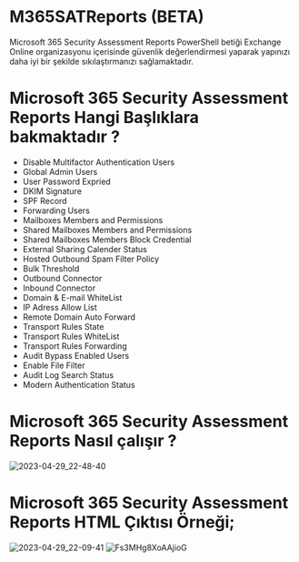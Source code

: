# M365SATReports (BETA) 
Microsoft 365 Security Assessment Reports PowerShell betiği Exchange Online organizasyonu içerisinde güvenlik değerlendirmesi yaparak yapınızı daha iyi bir şekilde sıkılaştırmanızı sağlamaktadır. 

# Microsoft 365 Security Assessment Reports Hangi Başlıklara bakmaktadır ? 

- Disable Multifactor Authentication Users
- Global Admin Users
- User Password Expried
- DKIM Signature
- SPF Record
- Forwarding Users
- Mailboxes Members and Permissions
- Shared Mailboxes Members and Permissions
- Shared Mailboxes Members Block Credential
- External Sharing Calender Status
- Hosted Outbound Spam Filter Policy
- Bulk Threshold
- Outbound Connector
- Inbound Connector
- Domain & E-mail WhiteList
- IP Adress Allow List
- Remote Domain Auto Forward
- Transport Rules State
- Transport Rules WhiteList
- Transport Rules Forwarding
- Audit Bypass Enabled Users
- Enable File Filter
- Audit Log Search Status
- Modern Authentication Status

# Microsoft 365 Security Assessment Reports Nasıl çalışır ? 

![2023-04-29_22-48-40](https://user-images.githubusercontent.com/53214224/235321553-f3ae67a9-d1f9-401f-8f43-55674bc0207d.png)

# Microsoft 365 Security Assessment Reports HTML Çıktısı Örneği;

![2023-04-29_22-09-41](https://user-images.githubusercontent.com/53214224/235320188-704e69c4-9955-45a3-b57d-14051984afd8.png)
![Fs3MHg8XoAAjioG](https://user-images.githubusercontent.com/53214224/235319862-85c2c4b2-8c24-4b86-8bc8-d9b87f4531eb.jpeg)

